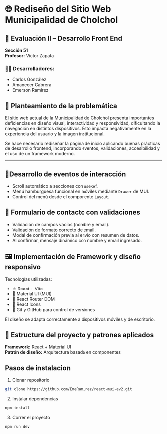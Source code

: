 # 🌐 Rediseño del Sitio Web Municipalidad de Cholchol

## 🧪 Evaluación II – Desarrollo Front End  
**Sección 51**  
**Profesor:** Víctor Zapata  

### 👨‍💻 Desarrolladores:
- Carlos González  
- Amanecer Cabrera  
- Emerson Ramírez  


## 🧠 Planteamiento de la problemática

El sitio web actual de la Municipalidad de Cholchol presenta importantes deficiencias en diseño visual, interactividad y responsividad, dificultando la navegación en distintos dispositivos. Esto impacta negativamente en la experiencia del usuario y la imagen institucional.

Se hace necesario rediseñar la página de inicio aplicando buenas prácticas de desarrollo frontend, incorporando eventos, validaciones, accesibilidad y el uso de un framework moderno.

---

## 🧩Desarrollo de eventos de interacción

- Scroll automático a secciones con `useRef`.
- Menú hamburguesa funcional en móviles mediante `Drawer` de MUI.
- Control del menú desde el componente `Layout`.


## 📝  Formulario de contacto con validaciones  

- Validación de campos vacíos (nombre y email).
- Validación de formato correcto de email.
- Modal de confirmación previa al envío con resumen de datos.
- Al confirmar, mensaje dinámico con nombre y email ingresado.


## 🖼️  Implementación de Framework y diseño responsivo

Tecnologías utilizadas:
- ⚛️ React + Vite
- 💄 Material UI (MUI)
- 🧭 React Router DOM
- 🎨 React Icons
- 🧪 Git y GitHub para control de versiones

El diseño se adapta correctamente a dispositivos móviles y de escritorio.


## 🧱 Estructura del proyecto y patrones aplicados

**Framework:** React + Material UI  
**Patrón de diseño:** Arquitectura basada en componentes  

<!-- ![formulario](./assets/images/formContact.png) -->

<!-- ![preview](./assets/images/giff-to-video.gif) -->
## Pasos de instalacion

1. Clonar repositorio
```bash
git clone https://github.com/EmeRamirez/react-mui-ev2.git
```

2. Instalar dependencias
```bash
npm install
```

3. Correr el proyecto
```bash
npm run dev
```
